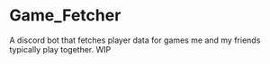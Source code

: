 # Game_Fetcher
 A discord bot that fetches player data for games me and my friends typically play together. WIP
